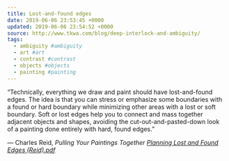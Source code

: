 ```yaml
---
title: Lost-and-found edges
date: 2019-06-06 23:53:45 +0000
updated: 2019-06-06 23:54:52 +0000
source: http://www.tkwa.com/blog/deep-interlock-and-ambiguity/
tags:
  - ambiguity #ambiguity
  - art #art
  - contrast #contrast
  - objects #objects
  - painting #painting
---
```

“Technically, everything we draw and paint should have lost-and-found edges. The idea is that you can stress or emphasize some boundaries with a found or hard boundary while minimizing other areas with a lost or soft boundary. Soft or lost edges help you to connect and mass together adjacent objects and shapes, avoiding the cut-out-and-pasted-down look of a painting done entirely with hard, found edges.” 

— Charles Reid, *Pulling Your Paintings Together*
*[Planning Lost and Found Edges (Reid).pdf][1]*

[1]: Lost-and-found%20edges.html.resources/Planning%20Lost%20and%20Found%20Edges%20(Reid).pdf